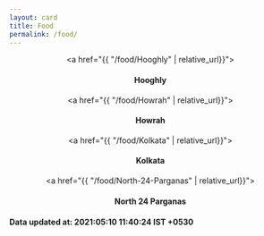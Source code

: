 ```yaml
---
layout: card
title: Food
permalink: /food/
---
```

<div align="center">

<a href="{{ "/food/Hooghly" | relative_url}}">
    <div class="card">
        <h4><b>Hooghly</b></h4>
    </div>
</a>
<a href="{{ "/food/Howrah" | relative_url}}">
    <div class="card">
        <h4><b>Howrah</b></h4>
    </div>
</a>
<a href="{{ "/food/Kolkata" | relative_url}}">
    <div class="card">
        <h4><b>Kolkata</b></h4>
    </div>
</a>
<a href="{{ "/food/North-24-Parganas" | relative_url}}">
    <div class="card">
        <h4><b>North 24 Parganas</b></h4>
    </div>
</a>
</div>
<div style="margin-top: 20px;
            text-align: left;
  			border: none;">
<h4> Data updated at: 2021:05:10 11:40:24 IST +0530 </h4>
</div>